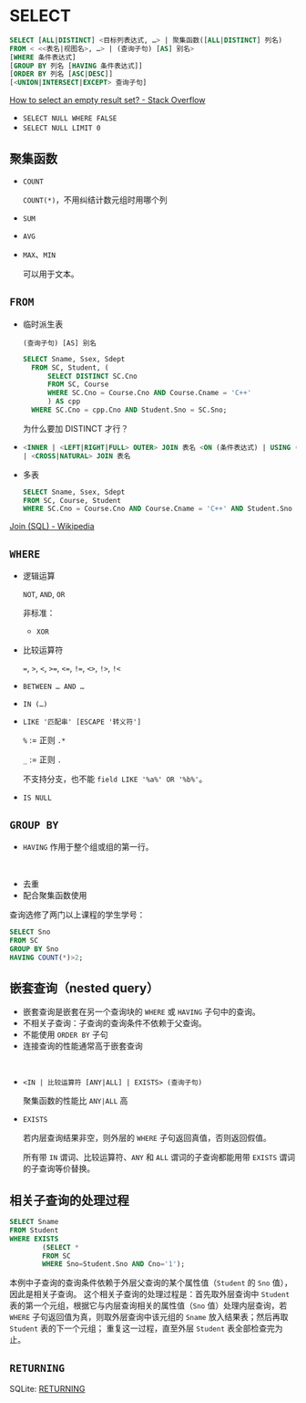 # SELECT
```sql
SELECT [ALL|DISTINCT] <目标列表达式, …> | 聚集函数([ALL|DISTINCT] 列名)
FROM < <<表名|视图名>, …> | (查询子句) [AS] 别名>
[WHERE 条件表达式]
[GROUP BY 列名 [HAVING 条件表达式]]
[ORDER BY 列名 [ASC|DESC]]
[<UNION|INTERSECT|EXCEPT> 查询子句]
```

[How to select an empty result set? - Stack Overflow](https://stackoverflow.com/questions/1456106/how-to-select-an-empty-result-set)
- `SELECT NULL WHERE FALSE`
- `SELECT NULL LIMIT 0`

## 聚集函数
- `COUNT`

  `COUNT(*)`，不用纠结计数元组时用哪个列

- `SUM`
- `AVG`
- `MAX`、`MIN`

  可以用于文本。

## `FROM`
- 临时派生表

  `(查询子句) [AS] 别名`

  ```sql
  SELECT Sname, Ssex, Sdept
	FROM SC, Student, (
	    SELECT DISTINCT SC.Cno
	    FROM SC, Course
	    WHERE SC.Cno = Course.Cno AND Course.Cname = 'C++'
	    ) AS cpp
	WHERE SC.Cno = cpp.Cno AND Student.Sno = SC.Sno;
  ```
  为什么要加 DISTINCT 才行？

- ```sql
  <INNER | <LEFT|RIGHT|FULL> OUTER> JOIN 表名 <ON (条件表达式) | USING (列名)>
  | <CROSS|NATURAL> JOIN 表名
  ```

- 多表

  ```sql
  SELECT Sname, Ssex, Sdept
  FROM SC, Course, Student
  WHERE SC.Cno = Course.Cno AND Course.Cname = 'C++' AND Student.Sno = SC.Sno;
  ```

[Join (SQL) - Wikipedia](https://en.wikipedia.org/wiki/Join_(SQL)#Natural_join)

## `WHERE`
- 逻辑运算

  `NOT`, `AND`, `OR`

  非标准：
  - `XOR`

- 比较运算符

  `=`, `>`, `<`, `>=`, `<=`, `!=`, `<>`, `!>`, `!<`

- `BETWEEN … AND …`
- `IN (…)`
- `LIKE '匹配串' [ESCAPE '转义符']`

  `%` := 正则 `.*`

  `_` := 正则 `.`

  不支持分支，也不能 `field LIKE '%a%' OR '%b%'`。

- `IS NULL`

## `GROUP BY`
- `HAVING` 作用于整个组或组的第一行。

<br />

- 去重
- 配合聚集函数使用

查询选修了两门以上课程的学生学号：
```sql
SELECT Sno
FROM SC
GROUP BY Sno
HAVING COUNT(*)>2;
```

## 嵌套查询（nested query）
- 嵌套查询是嵌套在另一个查询块的 `WHERE` 或 `HAVING` 子句中的查询。
- 不相关子查询：子查询的查询条件不依赖于父查询。
- 不能使用 `ORDER BY` 子句
- 连接查询的性能通常高于嵌套查询

<br />

- `<IN | 比较运算符 [ANY|ALL] | EXISTS> (查询子句)`

  聚集函数的性能比 `ANY|ALL` 高

- `EXISTS`

  若内层查询结果非空，则外层的 `WHERE` 子句返回真值，否则返回假值。

  所有带 `IN` 谓词、比较运算符、`ANY` 和 `ALL` 谓词的子查询都能用带 `EXISTS` 谓词的子查询等价替换。

## 相关子查询的处理过程
```sql
SELECT Sname
FROM Student
WHERE EXISTS
        (SELECT *
        FROM SC
        WHERE Sno=Student.Sno AND Cno='1');
```
本例中子查询的查询条件依赖于外层父查询的某个属性值（`Student` 的 `Sno` 值），因此是相关子查询。
这个相关子查询的处理过程是：首先取外层查询中 `Student` 表的第一个元组，根据它与内层查询相关的属性值（`Sno` 值）处理内层查询，若 `WHERE` 子句返回值为真，则取外层查询中该元组的 `Sname` 放入结果表；然后再取 `Student` 表的下一个元组； 重复这一过程，直至外层 `Student` 表全部检查完为止。

## `RETURNING`
SQLite: [RETURNING](https://www.sqlite.org/lang_returning.html)